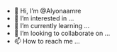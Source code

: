 - 👋 Hi, I’m @Alyonaamre
- 👀 I’m interested in ...
- 🌱 I’m currently learning ...
- 💞️ I’m looking to collaborate on ...
- 📫 How to reach me ...

<!---
Alyonaamre/Alyonaamre is a ✨ special ✨ repository because its `README.md` (this file) appears on your GitHub profile.
You can click the Preview link to take a look at your changes.
--->
